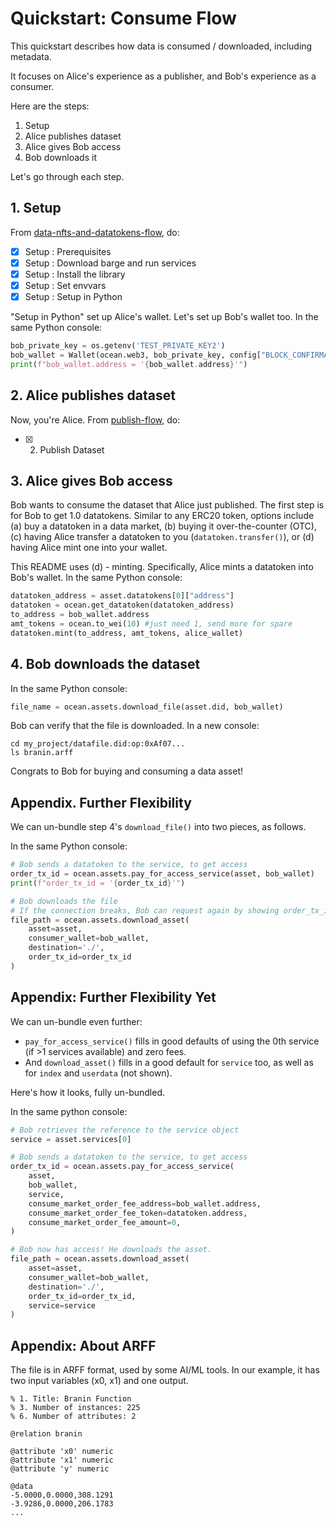 <!--
Copyright 2022 Ocean Protocol Foundation
SPDX-License-Identifier: Apache-2.0
-->

# Quickstart: Consume Flow

This quickstart describes how data is consumed / downloaded, including metadata.

It focuses on Alice's experience as a publisher, and Bob's experience as a consumer.

Here are the steps:

1.  Setup
2.  Alice publishes dataset
3.  Alice gives Bob access
4.  Bob downloads it

Let's go through each step.

## 1. Setup

From [data-nfts-and-datatokens-flow](data-nfts-and-datatokens-flow.md), do:
- [x] Setup : Prerequisites
- [x] Setup : Download barge and run services
- [x] Setup : Install the library
- [x] Setup : Set envvars
- [x] Setup : Setup in Python

"Setup in Python" set up Alice's wallet. Let's set up Bob's wallet too. In the same Python console:
```python
bob_private_key = os.getenv('TEST_PRIVATE_KEY2')
bob_wallet = Wallet(ocean.web3, bob_private_key, config["BLOCK_CONFIRMATIONS"], config["TRANSACTION_TIMEOUT"])
print(f"bob_wallet.address = '{bob_wallet.address}'")
```

## 2. Alice publishes dataset

Now, you're Alice. From [publish-flow](publish-flow.md), do:
- [x] 2. Publish Dataset

## 3. Alice gives Bob access

Bob wants to consume the dataset that Alice just published. The first step is for Bob to get 1.0 datatokens. Similar to any ERC20 token, options include (a) buy a datatoken in a data market, (b) buying it over-the-counter (OTC), (c) having Alice transfer a datatoken to you (`datatoken.transfer()`), or (d) having Alice mint one into your wallet.

This README uses (d) - minting. Specifically, Alice mints a datatoken into Bob's wallet. In the same Python console:
```python
datatoken_address = asset.datatokens[0]["address"]
datatoken = ocean.get_datatoken(datatoken_address)
to_address = bob_wallet.address
amt_tokens = ocean.to_wei(10) #just need 1, send more for spare
datatoken.mint(to_address, amt_tokens, alice_wallet)
```

## 4. Bob downloads the dataset

In the same Python console:
```python
file_name = ocean.assets.download_file(asset.did, bob_wallet)
```

Bob can verify that the file is downloaded. In a new console:

```console
cd my_project/datafile.did:op:0xAf07...
ls branin.arff
```

Congrats to Bob for buying and consuming a data asset!


## Appendix. Further Flexibility

We can un-bundle step 4's `download_file()` into two pieces, as follows.

In the same Python console:
```python
# Bob sends a datatoken to the service, to get access
order_tx_id = ocean.assets.pay_for_access_service(asset, bob_wallet)
print(f"order_tx_id = '{order_tx_id}'")

# Bob downloads the file
# If the connection breaks, Bob can request again by showing order_tx_id.
file_path = ocean.assets.download_asset(
    asset=asset,
    consumer_wallet=bob_wallet,
    destination='./',
    order_tx_id=order_tx_id
)
```


## Appendix: Further Flexibility Yet

We can un-bundle even further:
- `pay_for_access_service()` fills in good defaults of using the 0th service (if >1 services available) and zero fees. 
- And `download_asset()` fills in a good default for `service` too, as well as for `index` and `userdata` (not shown).

Here's how it looks, fully un-bundled.

In the same python console:
```python
# Bob retrieves the reference to the service object
service = asset.services[0]

# Bob sends a datatoken to the service, to get access
order_tx_id = ocean.assets.pay_for_access_service(
    asset,
    bob_wallet,
    service,
    consume_market_order_fee_address=bob_wallet.address,
    consume_market_order_fee_token=datatoken.address,
    consume_market_order_fee_amount=0,
)

# Bob now has access! He downloads the asset.
file_path = ocean.assets.download_asset(
    asset=asset,
    consumer_wallet=bob_wallet,
    destination='./',
    order_tx_id=order_tx_id,
    service=service
)
```

## Appendix: About ARFF

The file is in ARFF format, used by some AI/ML tools. In our example, it has two input variables (x0, x1) and one output.

```console
% 1. Title: Branin Function
% 3. Number of instances: 225
% 6. Number of attributes: 2

@relation branin

@attribute 'x0' numeric
@attribute 'x1' numeric
@attribute 'y' numeric

@data
-5.0000,0.0000,308.1291
-3.9286,0.0000,206.1783
...
```

